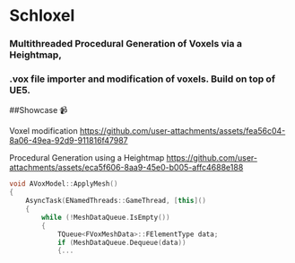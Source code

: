 # Schloxel

### Multithreaded Procedural Generation of Voxels via a Heightmap,

### .vox file importer and modification of voxels. Build on top of UE5.

##Showcase 📹

Voxel modification
https://github.com/user-attachments/assets/fea56c04-8a06-49ea-92d9-911816f47987


Procedural Generation using a Heightmap
https://github.com/user-attachments/assets/eca5f606-8aa9-45e0-b005-affc4688e188

```c++
void AVoxModel::ApplyMesh()
{
	AsyncTask(ENamedThreads::GameThread, [this]()
	{
		while (!MeshDataQueue.IsEmpty())
		{
			TQueue<FVoxMeshData>::FElementType data;
			if (MeshDataQueue.Dequeue(data))
			{...
```
